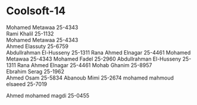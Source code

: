 Coolsoft-14
===========
Mohamed Metawaa 25-4343 <br>
Rami Khalil 25-1132 <br>
Mohamed Metawaa 25-4343<br>
Ahmed Elassuty 25-6759<br>
Abdullrahman El-Husseny 25-1311
Rana Ahmed Elnagar  25-4461
Mohamed Metawaa 25-4343
Mohamed Fadel 25-2960
Abdullrahman El-Husseny 25-1311
Rana Ahmed Elnagar  25-4461
Mohab Ghanim 25-8957 <br>
Ebrahim Serag 25-1962 <br>
Ahmed Osam 25-5834
Abanoub Mimi 25-2674
mohamed mahmoud elsaeed 25-7019 <br>



Ahmed mohamed magdi 25-0455